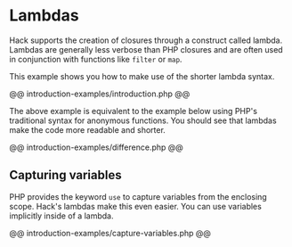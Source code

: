 # Lambdas

Hack supports the creation of closures through a construct called lambda. Lambdas are generally less verbose than PHP closures and are often used in conjunction with functions like `filter` or `map`.

This example shows you how to make use of the shorter lambda syntax.

@@ introduction-examples/introduction.php @@

The above example is equivalent to the example below using PHP's traditional syntax for anonymous functions. You should see that lambdas make the code more readable and shorter.

@@ introduction-examples/difference.php @@

## Capturing variables

PHP provides the keyword `use` to capture variables from the enclosing scope. Hack's lambdas make this even easier. You can use variables implicitly inside of a lambda.

@@ introduction-examples/capture-variables.php @@
